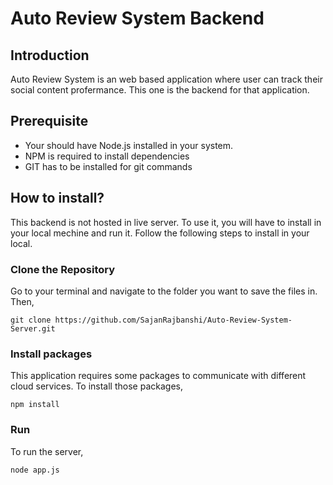 # Auto Review System Backend

## Introduction
Auto Review System is an web based application where user can track their social content profermance.
This one is the backend for that application.
## Prerequisite
- Your should have Node.js installed in your system.
- NPM is required to install dependencies
- GIT has to be installed for git commands

## How to install?
This backend is not hosted in live server. To use it, you will have to install in your local mechine and run it. Follow the following steps to install in your local.
### Clone the Repository
Go to your terminal and navigate to the folder you want to save the files in. Then,
```
git clone https://github.com/SajanRajbanshi/Auto-Review-System-Server.git
```
### Install packages
This application requires some packages to communicate with different cloud services. To install those packages,
```
npm install
```
### Run
To run the server,
```
node app.js
```
